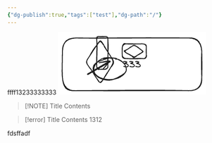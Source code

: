 ```yaml
---
{"dg-publish":true,"tags":["test"],"dg-path":"/"}
---
```


ffff13233333333
![test.excalidraw.png](img/user/Excalidraw/test.excalidraw.png)


> [!NOTE] Title
> Contents


> [!error] Title
> Contents
1312

fdsffadf